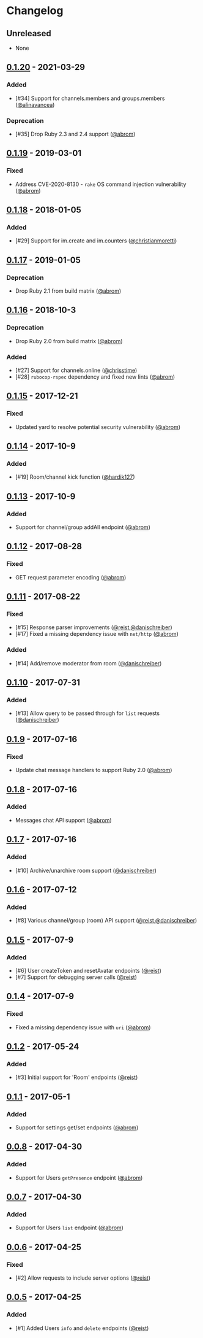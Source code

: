 # Changelog

## Unreleased
- None

## [0.1.20](releases/tag/v0.1.20) - 2021-03-29
### Added
- [#34] Support for channels.members and groups.members ([@alinavancea][])

### Deprecation
- [#35] Drop Ruby 2.3 and 2.4 support ([@abrom][])

## [0.1.19](releases/tag/v0.1.19) - 2019-03-01
### Fixed
- Address CVE-2020-8130 - `rake` OS command injection vulnerability ([@abrom][])

## [0.1.18](releases/tag/v0.1.18) - 2018-01-05
### Added
- [#29] Support for im.create and im.counters ([@christianmoretti][])

## [0.1.17](releases/tag/v0.1.17) - 2019-01-05
### Deprecation
- Drop Ruby 2.1 from build matrix ([@abrom][])

## [0.1.16](releases/tag/v0.1.16) - 2018-10-3
### Deprecation
- Drop Ruby 2.0 from build matrix ([@abrom][])

### Added
- [#27] Support for channels.online ([@chrisstime][])
- [#28] `rubocop-rspec` dependency and fixed new lints ([@abrom][])

## [0.1.15](releases/tag/v0.1.15) - 2017-12-21
### Fixed
- Updated yard to resolve potential security vulnerability ([@abrom][])

## [0.1.14](releases/tag/v0.1.14) - 2017-10-9
### Added
- [#19] Room/channel kick function ([@hardik127][])

## [0.1.13](releases/tag/v0.1.13) - 2017-10-9
### Added
- Support for channel/group addAll endpoint ([@abrom][])

## [0.1.12](releases/tag/v0.1.12) - 2017-08-28
### Fixed
- GET request parameter encoding ([@abrom][])

## [0.1.11](releases/tag/v0.1.11) - 2017-08-22
### Fixed
- [#15] Response parser improvements ([@reist][],[@danischreiber][])
- [#17] Fixed a missing dependency issue with `net/http` ([@abrom][])

### Added
- [#14] Add/remove moderator from room ([@danischreiber][])

## [0.1.10](releases/tag/v0.1.10) - 2017-07-31
### Added
- [#13] Allow query to be passed through for `list` requests ([@danischreiber][])

## [0.1.9](releases/tag/v0.1.9) - 2017-07-16
### Fixed
- Update chat message handlers to support Ruby 2.0 ([@abrom][])

## [0.1.8](releases/tag/v0.1.8) - 2017-07-16
### Added
- Messages chat API support ([@abrom][])

## [0.1.7](releases/tag/v0.1.7) - 2017-07-16
### Added
- [#10] Archive/unarchive room support ([@danischreiber][])

## [0.1.6](releases/tag/v0.1.6) - 2017-07-12
### Added
- [#8] Various channel/group (room) API support ([@reist][],[@danischreiber][])

## [0.1.5](releases/tag/v0.1.5) - 2017-07-9
### Added
- [#6] User createToken and resetAvatar endpoints ([@reist][])
- [#7] Support for debugging server calls ([@reist][])

## [0.1.4](releases/tag/v0.1.4) - 2017-07-9
### Fixed
- Fixed a missing dependency issue with `uri` ([@abrom][])

## [0.1.2](releases/tag/v0.1.2) - 2017-05-24
### Added
- [#3] Initial support for 'Room' endpoints ([@reist][])

## [0.1.1](releases/tag/v0.1.1) - 2017-05-1
### Added
- Support for settings get/set endpoints ([@abrom][])

## [0.0.8](releases/tag/v0.0.8) - 2017-04-30
### Added
- Support for Users `getPresence` endpoint ([@abrom][])

## [0.0.7](releases/tag/v0.0.7) - 2017-04-30
### Added
- Support for Users `list` endpoint ([@abrom][])

## [0.0.6](releases/tag/v0.0.6) - 2017-04-25
### Fixed
- [#2] Allow requests to include server options ([@reist][])

## [0.0.5](releases/tag/v0.0.5) - 2017-04-25
### Added
- [#1] Added Users `info` and `delete` endpoints ([@reist][])

[@abrom]: https://github.com/abrom
[@reist]: https://github.com/reist
[@danischreiber]: https://github.com/danischreiber
[@hardik127]: https://github.com/hardik127
[@chrisstime]: https://github.com/chrisstime
[@christianmoretti]: https://github.com/christianmoretti
[@alinavancea]: https://github.com/alinavancea
              